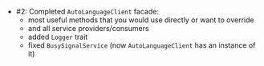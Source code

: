 * #2: Completed `AutoLanguageClient` facade:
  - most useful methods that you would use directly or want to override
  - and all service providers/consumers
  - added `Logger` trait
  - fixed `BusySignalService` (now `AutoLanguageClient` has an instance of it)
